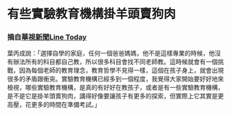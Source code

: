 # 有些實驗教育機構掛羊頭賣狗肉



### 摘自[華視新聞Line Today](https://today.line.me/tw/v3/article/YaOV2mM)

葉丙成說：「選擇自學的家庭，任何一個爸爸媽媽，他不是這樣專業的時候，他沒有辦法所有的科目都自己教，所以很多科目會找不同老師教。這時候就會有一個挑戰，因為每個老師的教育理念，教育哲學不見得一樣，這個在孩子身上，就會出現很多的矛盾跟衝突。實驗教育機構已經多到一個程度，我覺得大家開始要好好地來檢視，哪些實驗教育機構，是真的有好好在教孩子，或者是有一些實驗教育機構，是不是它是掛羊頭賣狗肉，講得好像要讓孩子有更多的探索，但實際上它其實是更高壓，花更多的時間在準備考試。」